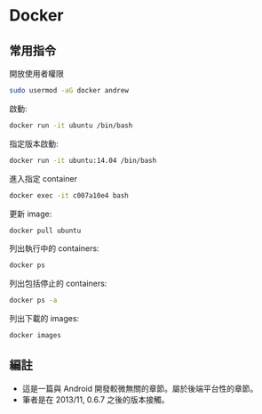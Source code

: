 # Docker

## 常用指令

開放使用者權限

```bash
sudo usermod -aG docker andrew
```

啟動:

```bash
docker run -it ubuntu /bin/bash
```

指定版本啟動:

```bash
docker run -it ubuntu:14.04 /bin/bash
```

進入指定 container

```bash
docker exec -it c007a10e4 bash
```

更新 image:

```bash
docker pull ubuntu
```

列出執行中的 containers:

```bash
docker ps
```

列出包括停止的 containers:

```bash
docker ps -a
```

列出下載的 images:

```bash
docker images
```

## 編註

* 這是一篇與 Android 開發較微無關的章節。屬於後端平台性的章節。
* 筆者是在 2013/11, 0.6.7 之後的版本接觸。
